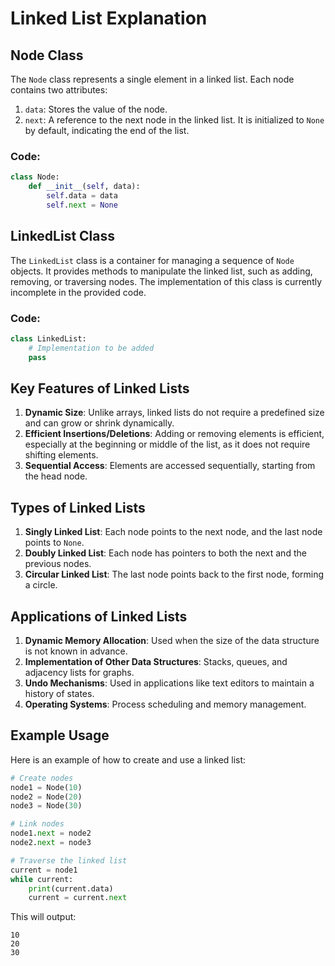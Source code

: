 # Linked List Explanation

## Node Class
The `Node` class represents a single element in a linked list. Each node contains two attributes:

1. `data`: Stores the value of the node.
2. `next`: A reference to the next node in the linked list. It is initialized to `None` by default, indicating the end of the list.

### Code:
```python
class Node:
    def __init__(self, data):
        self.data = data
        self.next = None
```

## LinkedList Class
The `LinkedList` class is a container for managing a sequence of `Node` objects. It provides methods to manipulate the linked list, such as adding, removing, or traversing nodes. The implementation of this class is currently incomplete in the provided code.

### Code:
```python
class LinkedList:
    # Implementation to be added
    pass
```

## Key Features of Linked Lists
1. **Dynamic Size**: Unlike arrays, linked lists do not require a predefined size and can grow or shrink dynamically.
2. **Efficient Insertions/Deletions**: Adding or removing elements is efficient, especially at the beginning or middle of the list, as it does not require shifting elements.
3. **Sequential Access**: Elements are accessed sequentially, starting from the head node.

## Types of Linked Lists
1. **Singly Linked List**: Each node points to the next node, and the last node points to `None`.
2. **Doubly Linked List**: Each node has pointers to both the next and the previous nodes.
3. **Circular Linked List**: The last node points back to the first node, forming a circle.

## Applications of Linked Lists
1. **Dynamic Memory Allocation**: Used when the size of the data structure is not known in advance.
2. **Implementation of Other Data Structures**: Stacks, queues, and adjacency lists for graphs.
3. **Undo Mechanisms**: Used in applications like text editors to maintain a history of states.
4. **Operating Systems**: Process scheduling and memory management.

## Example Usage
Here is an example of how to create and use a linked list:

```python
# Create nodes
node1 = Node(10)
node2 = Node(20)
node3 = Node(30)

# Link nodes
node1.next = node2
node2.next = node3

# Traverse the linked list
current = node1
while current:
    print(current.data)
    current = current.next
```

This will output:
```
10
20
30
```